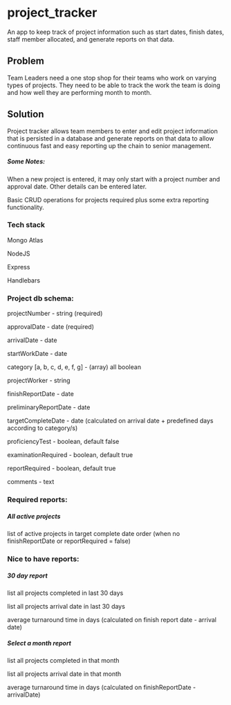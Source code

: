 # project_tracker

An app to keep track of project information such as start dates, finish dates, staff member allocated, and generate reports on that data.



## Problem

Team Leaders need a one stop shop for their teams who work on varying types of projects. They need to be able to track the work the team is doing and how well they are performing month to month.

## Solution

Project tracker allows team members to enter and edit project information that is persisted in a database and generate reports on that data to allow continuous fast and easy reporting up the chain to senior management. 



##### Some Notes:

When a new project is entered, it may only start with a project number and approval date. Other details can be entered later.

Basic CRUD operations for projects required plus some extra reporting functionality.

### Tech stack

Mongo Atlas

NodeJS

Express

Handlebars



### Project db schema:

projectNumber - string (required)

approvalDate - date (required)

arrivalDate - date

startWorkDate - date

category [a, b, c, d, e, f, g] - (array) all boolean

projectWorker - string

finishReportDate - date 

preliminaryReportDate - date

targetCompleteDate - date (calculated on arrival date + predefined days according to category/s)

proficiencyTest - boolean, default false


examinationRequired - boolean, default true


reportRequired - boolean, default true

comments - text



### Required reports:

##### All active projects

list of active projects in target complete date order  (when no finishReportDate or reportRequired = false)



### Nice to have reports:

##### 30 day report

list all projects completed in last 30 days

list all projects arrival date in last 30 days

average turnaround time in days (calculated on finish report date - arrival date)

##### Select a month report

list all projects completed in that month

list all projects arrival date in that month

average turnaround time in days (calculated on finishReportDate - arrivalDate)





